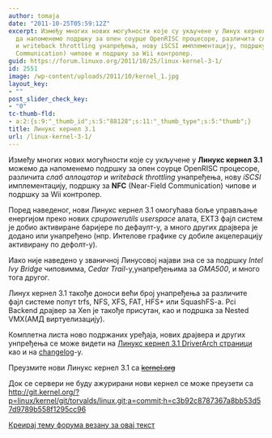 ```yaml
---
author: tomaja
date: "2011-10-25T05:59:12Z"
excerpt: Између многих нових могућности које су укључене у Линуx кернел 3.1 можемо
  да напоменемо подршку за опен соурце OpenRISC процесоре, различита слаб аллоцатор
  и writeback throttling унапређења, нову iSCSI имплементацију, подршку за NFC (Near-Field
  Communication) чипове и подршку за Wii контролер.
guid: https://forum.linuxo.org/2011/10/25/linux-kernel-3-1/
id: 2551
image: /wp-content/uploads/2011/10/kernel_1.jpg
layout_key:
- ""
post_slider_check_key:
- "0"
tc-thumb-fld:
- a:2:{s:9:"_thumb_id";s:5:"88128";s:11:"_thumb_type";s:5:"thumb";}
title: Линукс кернел 3.1
url: /linux-kernel-3-1/
---
```

Између многих нових могућности које су укључене у **Линукс кернел 3.1** можемо да напоменемо подршку за опен соурце OpenRISC процесоре, различита _слаб аллоцатор_ и _writeback throttling_ унапређења, нову _iSCSI_ имплементацију, подршку за **NFC** (Near-Field Communication) чипове и подршку за Wii контролер.

Поред наведеног, нови Линукс кернел 3.1 омогућава боље управљање енергијом преко нових _cpupowerutils userspace_ алата, ЕXТ3 фајл систем је добио активиране баријере по дефаулт-у, а много других драјвера је додано или унапређено (нпр. Интелове графике су добиле акцелерацију активирану по дефолт-у).

Иако није наведено у званичној Линусовој најави зна се за подршку _Intel Ivy Bridge_ чиповимма, _Cedar Trail_-у,унапређењима за _GMA500_, и много тога другог.

Линуx кернел 3.1 такође доноси већи број унапређења за различите фајл системе попут trfs, NFS, XFS, FAT, HFS+ или SquashFS-a. Pci Backend драјвер за Xen је такође присутан, као и подршка за Nested VMX(АМД виртуелизацију).

Комплетна листа ново подржаних уређаја, нових драјвера и других унпређења се може видети на [Линукс кернел 3.1 DriverArch страници](http://kernelnewbies.org/Linux_3.1_DriverArch) као и на [changelog](http://kernelnewbies.org/Linux_3.1)-у.

<p class="download">
  Преузмите нови Линукс кернел 3.1 са <a href="http://kernel.org"><del>kernel.org</del></a>
</p>

Док се сервери не буду ажурирани нови кернел се може преузети са <http://git.kernel.org/?p=linux/kernel/git/torvalds/linux.git;a=commit;h=c3b92c8787367a8bb53d57d9789b558f1295cc96>

[Креирај тему форума везану за овај текст](https://linuxo.org/nova-tema-na-forumu/?se_pid=2551)